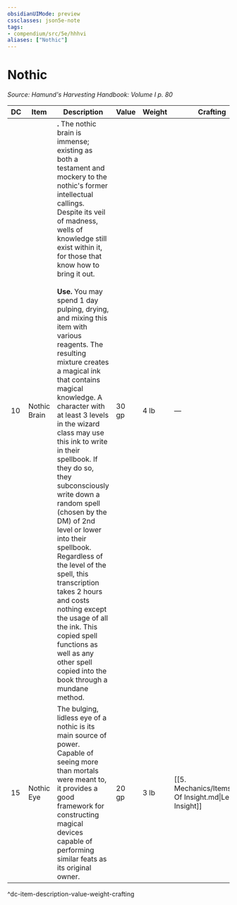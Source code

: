 ```yaml
---
obsidianUIMode: preview
cssclasses: json5e-note
tags:
- compendium/src/5e/hhhvi
aliases: ["Nothic"]
---
```

# Nothic
*Source: Hamund's Harvesting Handbook: Volume I p. 80* 

| DC | Item | Description | Value | Weight | Crafting |
|----|------|-------------|-------|--------|----------|
| 10 | Nothic Brain | **.** The nothic brain is immense; existing as both a testament and mockery to the nothic's former intellectual callings. Despite its veil of madness, wells of knowledge still exist within it, for those that know how to bring it out.<br /><br />**Use.** You may spend 1 day pulping, drying, and mixing this item with various reagents. The resulting mixture creates a magical ink that contains magical knowledge. A character with at least 3 levels in the wizard class may use this ink to write in their spellbook. If they do so, they subconsciously write down a random spell (chosen by the DM) of 2nd level or lower into their spellbook. Regardless of the level of the spell, this transcription takes 2 hours and costs nothing except the usage of all the ink. This copied spell functions as well as any other spell copied into the book through a mundane method. | 30 gp | 4 lb | — |
| 15 | Nothic Eye | The bulging, lidless eye of a nothic is its main source of power. Capable of seeing more than mortals were meant to, it provides a good framework for constructing magical devices capable of performing similar feats as its original owner. | 20 gp | 3 lb | [[5. Mechanics/Items/Lens Of Insight.md\|Lens of Insight]] |
^dc-item-description-value-weight-crafting